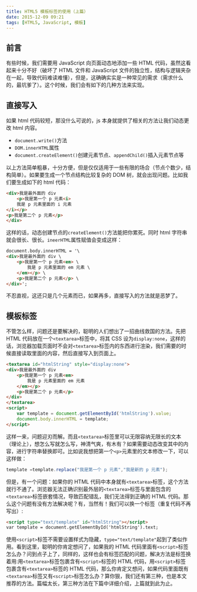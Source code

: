 ```yaml
---
title: HTML5 模板标签的使用（上篇）
date: 2015-12-09 09:21
tags: [HTML5, JavaScript, 模板]
---
```


## 前言
有些时候，我们需要用 JavaScript 向页面动态地添加一些 HTML 代码，虽然这看起来十分不好（破坏了 HTML 文件和 JavaScript 文件的独立性，结构与逻辑夹杂在一起，导致代码难读难懂），但是，这确确实实是一种常见的需求（需求什么的，最坑爹了）。这个时候，我们会有如下的几种方法来实现。

## 直接写入
如果 html 代码较短，那没什么可说的，js 本身就提供了相关的方法让我们动态更改 html 内容。
* `document.write()`方法
* `DOM.innerHTML`属性
* `document.createElement()`创建元素节点、`appendChild()`插入元素节点等

以上方法简单粗暴，十分方便，但是仅仅适用于一些有限的场合（节点个数少，结构简单）。如果要生成一个节点结构比较复杂的 DOM 树，就会出现问题。比如我们要生成如下的 html 代码：

```HTML
<div>我是最外面的 div
    <p>我是第一个 p 元素<i>
	我是 p 元素里面的 i 元素
</i></p>
<p>我是第二个 p 元素</p>
</div>
```

这样的话，动态创建节点的`createElement()`方法能把你累死。同时 html 字符串就会很长、很长。`ineerHTML`属性赋值会变成这样：

```HTML
document.body.innerHTML = '\
<div>我是最外面的 div \
	<p>我是第一个 p 元素<em> \
		我是 p 元素里面的 em 元素 \
	</em></p> \
	<p>我是第二个 p 元素</p> \
</div>';
```
不忍直视，这还只是几个元素而已，如果再多，直接写入的方法就是恶梦了。

## 模板标签
不管怎么样，问题还是要解决的，聪明的人们想出了一招曲线救国的方法。先把 HTML 代码放在一个`<textarea>`标签中，将其 CSS 设为`display:none`，这样的话，浏览器加载页面时不会对`<textarea>`标签内的东西进行渲染，我们需要的时候直接读取里面的内容，然后直接写入到页面上。

```HTML
<textarea id="htmlString" style="display:none">
<div>我是最外面的 div 
	<p>我是第一个 p 元素<em>
		我是 p 元素里面的 em 元素
	</em></p>
	<p>我是第二个 p 元素</p>
</div>
</textarea>
<script> 
	var template = document.getElementById('htmlString').value;
	document.body.innerHTML = template;
</script>
```

这样一来，问题迎刃而解。而且`<textarea>`标签里可以无限容纳无限长的文本（理论上），想怎么写就怎么写，神清气爽，有木有？如果需要动态改变其中的内容，进行字符串替换即可。比如说我想把第一个`<p>`元素里的文本修改一下，可以这样做：

```JavaScript
template =template.replace("我是第一个 p 元素","我是新的 p 元素");
```

但是，有一个问题：如果你的 HTML 代码中本身就有`<textarea>`标签，这个方法就行不通了。浏览器无法正确识别最外层的`<textarea>`标签与里面包含的`<textarea>`标签嵌套情况，导致匹配错乱，我们无法得到正确的 HTML 代码。那么这个问题有没有方法解决呢？有，当然有！我们可以换一个标签（重复代码不再写出）:

```HTML
<script type="text/template" id="htmlString"></script>
var template = document.getElementById('htmlString').text;
```

使用`<script>`标签不需要设置样式为隐藏，`type="text/template"`起到了类似作用。看到这里，聪明的你肯定想问了，如果我的 HTML 代码里面有`<script>`标签怎么办？问到点子上了，同样的，这样也会有标签匹配的问题，解决方法是标签换着用:用`<textarea>`标签包裹含有`<script>`标签的 HTML 代码，用`<script>`标签包裹含有`<textarea>`标签的 HTML 代码，那么你肯定又想问，如果代码里面既有`<textarea>`标签又有`<script>`标签怎么办？算你狠，我们还有第三种，也是本文推荐的方法。篇幅太长，第三种方法在下篇中详细介绍，上篇就到此为止。